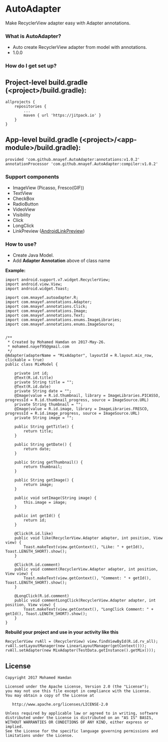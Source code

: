 # AutoAdapter #

Make RecyclerView adapter easy with Adapter annotations.

### What is AutoAdapter? ###

* Auto create RecyclerView adapter from model with annotations.
* 1.0.0

### How do I get set up? ###

**Project-level build.gradle** \(\<project>/build.gradle):
-----
```
allprojects {
    repositories {
        ...
        maven { url 'https://jitpack.io' }
    }
}
```
**App-level build.gradle** \(\<project>/\<app-module>/build.gradle):
-----

```
provided 'com.github.mnayef.AutoAdapter:annotations:v1.0.2'
annotationProcessor 'com.github.mnayef.AutoAdapter:compiler:v1.0.2'
```



### Support components ###

* ImageView (Picasso, Fresco(GIF))
* TextView
* CheckBox
* RadioButton
* VideoView
* Visibility
* Click
* LongClick
* LinkPreview ([AndroidLinkPreview](https://github.com/mnayef/AndroidLinkPreview))

### How to use? ###

* Create Java Model.
* Add **Adapter Annotation** above of class name

**Example:**


```
import android.support.v7.widget.RecyclerView;
import android.view.View;
import android.widget.Toast;

import com.mnayef.autoadapter.R;
import com.mnayef.annotations.Adapter;
import com.mnayef.annotations.Click;
import com.mnayef.annotations.Image;
import com.mnayef.annotations.Text;
import com.mnayef.annotations.enums.ImageLibraries;
import com.mnayef.annotations.enums.ImageSource;


/**
 * Created by Mohamed Hamdan on 2017-May-26.
 * mohamed.nayef95@gmail.com
 */
@Adapter(adapterName = "MixAdapter", layoutId = R.layout.mix_row, clickable = true)
public class MixModel {

    private int id;
    @Text(R.id.title)
    private String title = "";
    @Text(R.id.date)
    private String date = "";
    @Image(value = R.id.thumbnail, library = ImageLibraries.PICASSO, progressId = R.id.thumbnail_progress, source = ImageSource.URL)
    private String thumbnail = "";
    @Image(value = R.id.image, library = ImageLibraries.FRESCO, progressId = R.id.image_progress, source = ImageSource.URL)
    private String image = "";

    public String getTitle() {
        return title;
    }

    public String getDate() {
        return date;
    }

    public String getThumbnail() {
        return thumbnail;
    }

    public String getImage() {
        return image;
    }

    public void setImage(String image) {
        this.image = image;
    }

    public int getId() {
        return id;
    }

    @Click(R.id.like)
    public void like(RecyclerView.Adapter adapter, int position, View view) {
        Toast.makeText(view.getContext(), "Like: " + getId(), Toast.LENGTH_SHORT).show();
    }

    @Click(R.id.comment)
    public void comment(RecyclerView.Adapter adapter, int position, View view) {
        Toast.makeText(view.getContext(), "Comment: " + getId(), Toast.LENGTH_SHORT).show();
    }

    @LongClick(R.id.comment)
    public void commentLongClick(RecyclerView.Adapter adapter, int position, View view) {
        Toast.makeText(view.getContext(), "LongClick Comment: " + getId(), Toast.LENGTH_SHORT).show();
    }
}
```

**Rebuild your project and use in your activity like this**


```
RecyclerView rvAll = (RecyclerView) view.findViewById(R.id.rv_all);
rvAll.setLayoutManager(new LinearLayoutManager(getContext()));
rvAll.setAdapter(new MixAdapter(TestData.getInstance().getMix()));
```


**License**
-----
```
Copyright 2017 Mohamed Hamdan

Licensed under the Apache License, Version 2.0 (the "License");
you may not use this file except in compliance with the License.
You may obtain a copy of the License at

   http://www.apache.org/licenses/LICENSE-2.0

Unless required by applicable law or agreed to in writing, software
distributed under the License is distributed on an "AS IS" BASIS,
WITHOUT WARRANTIES OR CONDITIONS OF ANY KIND, either express or implied.
See the License for the specific language governing permissions and
limitations under the License.
```